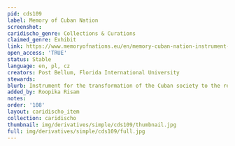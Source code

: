 ```yaml
---
pid: cds109
label: Memory of Cuban Nation
screenshot: 
caridischo_genre: Collections & Curations
claimed_genre: Exhibit
link: https://www.memoryofnations.eu/en/memory-cuban-nation-instrument-transformation-cuban-society-real-freedom
open_access: 'TRUE'
status: Stable
language: en, pl, cz
creators: Post Bellum, Florida International University
stewards: 
blurb: Instrument for the transformation of the Cuban society to the real freedom
added_by: Roopika Risam
notes: 
order: '108'
layout: caridischo_item
collection: caridischo
thumbnail: img/derivatives/simple/cds109/thumbnail.jpg
full: img/derivatives/simple/cds109/full.jpg
---
```


